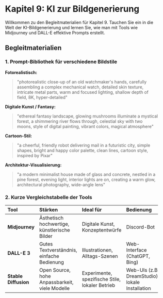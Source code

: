 # Kapitel 9: KI zur Bildgenerierung

Willkommen zu den Begleitmaterialien für Kapitel 9. Tauchen Sie ein in die Welt der KI-Bildgenerierung und lernen Sie, wie man mit Tools wie Midjourney und DALL-E effektive Prompts erstellt.

## Begleitmaterialien

### 1. Prompt-Bibliothek für verschiedene Bildstile

**Fotorealistisch:**
> "photorealistic close-up of an old watchmaker's hands, carefully assembling a complex mechanical watch, detailed skin texture, intricate metal parts, warm and focused lighting, shallow depth of field, 8K, hyper-detailed"

**Digitale Kunst / Fantasy:**
> "ethereal fantasy landscape, glowing mushrooms illuminate a mystical forest, a shimmering river flows through, celestial sky with two moons, style of digital painting, vibrant colors, magical atmosphere"

**Cartoon-Stil:**
> "a cheerful, friendly robot delivering mail in a futuristic city, simple shapes, bright and happy color palette, clean lines, cartoon style, inspired by Pixar"

**Architektur-Visualisierung:**
> "a modern minimalist house made of glass and concrete, nestled in a pine forest, evening light, interior lights are on, creating a warm glow, architectural photography, wide-angle lens"

### 2. Kurze Vergleichstabelle der Tools

| Tool | Stärken | Ideal für | Bedienung |
| :--- | :--- | :--- | :--- |
| **Midjourney** | Ästhetisch hochwertige, künstlerische Bilder | Digitale Kunst, Konzeptentwürfe | Discord-Bot |
| **DALL-E 3** | Gutes Textverständnis, einfache Bedienung | Illustrationen, Alltags-Szenen | Web-Interface (ChatGPT, Bing) |
| **Stable Diffusion** | Open Source, hohe Anpassbarkeit, viele Modelle | Experimente, spezifische Stile, lokaler Betrieb | Web-UIs (z.B. DreamStudio), lokale Installation |
